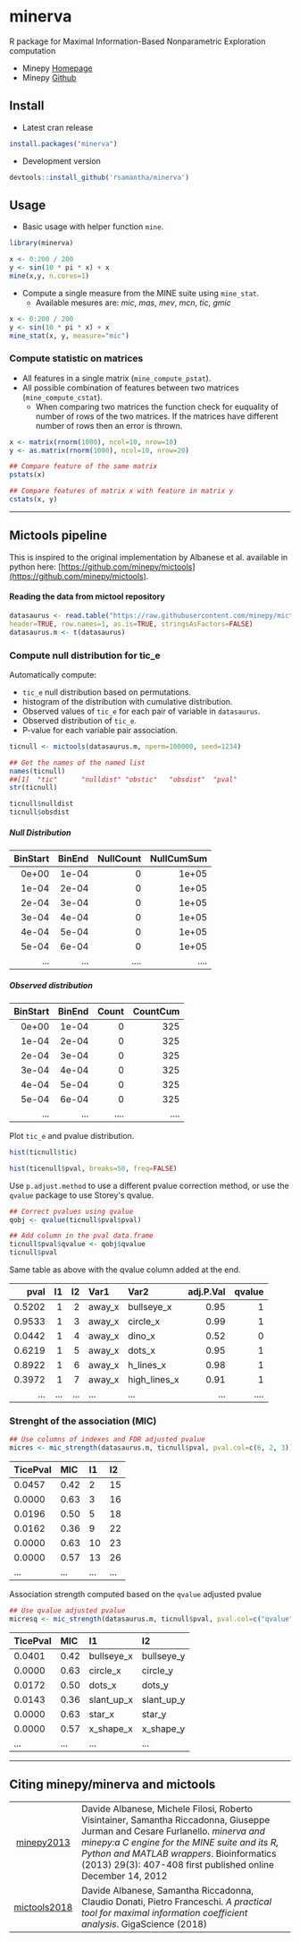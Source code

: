 # minerva


R package for Maximal Information-Based Nonparametric Exploration computation

* Minepy [Homepage](http://minepy.readthedocs.io/en/latest/)
* Minepy [Github](https://github.com/minepy/minepy)


## Install
* Latest cran release
```r
install.packages("minerva")
```
* Development version
```r
devtools::install_github('rsamantha/minerva')
```

## Usage

-  Basic usage with helper function `mine`.

```r
library(minerva)

x <- 0:200 / 200
y <- sin(10 * pi * x) + x
mine(x,y, n.cores=1)
```
-  Compute a single measure from the MINE suite using `mine_stat`.
   +  Available mesures are: *mic*, *mas*, *mev*, *mcn*, *tic*, *gmic*

```r
x <- 0:200 / 200
y <- sin(10 * pi * x) + x
mine_stat(x, y, measure="mic")
```
### Compute statistic on matrices

-  All features in a single matrix (`mine_compute_pstat`).
-  All possible combination of features between two matrices (`mine_compute_cstat`). 
   + When comparing two matrices the function check for euquality of number of rows of the two matrices. If the matrices have different number of rows then an error is thrown.

```r
x <- matrix(rnorm(1000), ncol=10, nrow=10)
y <- as.matrix(rnorm(1000), ncol=10, nrow=20)

## Compare feature of the same matrix
pstats(x)

## Compare features of matrix x with feature in matrix y
cstats(x, y)
```

----

## Mictools pipeline
This is inspired to the original implementation by Albanese et al. available in python here:
[https://github.com/minepy/mictools](https://github.com/minepy/mictools).


#### Reading the data from mictool repository
```r
datasaurus <- read.table("https://raw.githubusercontent.com/minepy/mictools/master/examples/datasaurus.txt", 
header=TRUE, row.names=1, as.is=TRUE, stringsAsFactors=FALSE)
datasaurus.m <- t(datasaurus)
```

### Compute null distribution for tic_e

Automatically compute:

-  `tic_e` null distribution based on permutations.
-  histogram of the distribution with cumulative distribution.
-  Observed values of `tic_e` for each pair of variable in `datasaurus`.
-  Observed distribution of `tic_e`.
-  P-value for each variable pair association.

```r
ticnull <- mictools(datasaurus.m, nperm=100000, seed=1234)

## Get the names of the named list
names(ticnull)
##[1]  "tic"      "nulldist" "obstic"   "obsdist"  "pval"
str(ticnull)

ticnull$nulldist
ticnull$obsdist
```

##### Null Distribution

| BinStart| BinEnd| NullCount| NullCumSum|
|--------:|------:|---------:|----------:|
|    0e+00|  1e-04|         0|      1e+05|
|    1e-04|  2e-04|         0|      1e+05|
|    2e-04|  3e-04|         0|      1e+05|
|    3e-04|  4e-04|         0|      1e+05|
|    4e-04|  5e-04|         0|      1e+05|
|    5e-04|  6e-04|         0|      1e+05|
| ...     | ...   |    ....  |   ....    |



##### Observed distribution

| BinStart| BinEnd| Count| CountCum|
|--------:|------:|-----:|--------:|
|    0e+00|  1e-04|     0|      325|
|    1e-04|  2e-04|     0|      325|
|    2e-04|  3e-04|     0|      325|
|    3e-04|  4e-04|     0|      325|
|    4e-04|  5e-04|     0|      325|
|    5e-04|  6e-04|     0|      325|
| ...     | ...   | .... | ....    |


Plot `tic_e` and pvalue distribution.

```r
hist(ticnull$tic)

hist(ticenull$pval, breaks=50, freq=FALSE)
```

Use `p.adjust.method` to use a different pvalue correction method, or use the `qvalue` package to use Storey's qvalue.

```r
## Correct pvalues using qvalue
qobj <- qvalue(ticnull$pval$pval)

## Add column in the pval data.frame
ticnull$pval$qvalue <- qobj$qvalue
ticnull$pval
```

Same table as above with the qvalue column added at the end.

|   pval| I1| I2|Var1   |Var2         | adj.P.Val| qvalue|
|------:|--:|--:|:------|:------------|---------:|------:|
| 0.5202|  1|  2|away_x |bullseye_x   |      0.95|      1|
| 0.9533|  1|  3|away_x |circle_x     |      0.99|      1|
| 0.0442|  1|  4|away_x |dino_x       |      0.52|      0|
| 0.6219|  1|  5|away_x |dots_x       |      0.95|      1|
| 0.8922|  1|  6|away_x |h_lines_x    |      0.98|      1|
| 0.3972|  1|  7|away_x |high_lines_x |      0.91|      1|
| ...   |...|...| ...   | ...         | ...      | ....  | 

### Strenght of the association (MIC)

```r
## Use columns of indexes and FDR adjusted pvalue 
micres <- mic_strength(datasaurus.m, ticnull$pval, pval.col=c(6, 2, 3))
```

| TicePval|  MIC| I1| I2|
|:--------|:----|:--|:--|
|   0.0457| 0.42|  2| 15|
|   0.0000| 0.63|  3| 16|
|   0.0196| 0.50|  5| 18|
|   0.0162| 0.36|  9| 22|
|   0.0000| 0.63| 10| 23|
|   0.0000| 0.57| 13| 26|
| ...     | ... | ...|...|


Association strength computed based on the `qvalue` adjusted pvalue

```r
## Use qvalue adjusted pvalue 
micresq <- mic_strength(datasaurus.m, ticnull$pval, pval.col=c("qvalue", "Var1", "Var2"))
```

| TicePval|  MIC|I1         |I2         |
|:--------|:----|:----------|:----------|
|   0.0401| 0.42|bullseye_x |bullseye_y |
|   0.0000| 0.63|circle_x   |circle_y   |
|   0.0172| 0.50|dots_x     |dots_y     |
|   0.0143| 0.36|slant_up_x |slant_up_y |
|   0.0000| 0.63|star_x     |star_y     |
|   0.0000| 0.57|x_shape_x  |x_shape_y  |
| ...     | ... | ...       |...        | 


----


## Citing minepy/minerva and mictools


 |||
 |:----------------------------------------------------------------------------:|:-----------------------------------------------------------------------------------------------------------------------------------------------------------------------------------------------------------------------------------------------------------------------------------------|
 | [minepy2013](https://doi.org/10.1093/bioinformatics/bts707)                     | Davide Albanese, Michele Filosi, Roberto Visintainer, Samantha Riccadonna, Giuseppe Jurman and Cesare Furlanello. *minerva and minepy:a C engine for the MINE suite and its R, Python and MATLAB wrappers*. Bioinformatics (2013) 29(3): 407-408 first published online December 14, 2012 |
| [mictools2018](https://academic.oup.com/gigascience/article/7/4/giy032/4958979) | Davide Albanese, Samantha Riccadonna, Claudio Donati, Pietro Franceschi. *A practical tool for maximal information coefficient analysis*. GigaScience (2018)                                                                                                                              |

